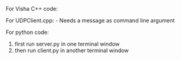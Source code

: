 For Visha C++ code:

  For UDPClient.cpp:
    - Needs a message as command line argument


For python code:
1. first run server.py in one terminal window
2. then run client.py in another terminal window